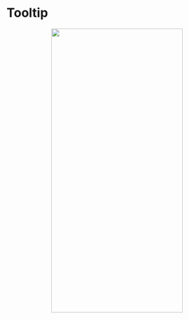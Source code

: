 # Tooltip
<p align="center">
<img src="https://docs.google.com/uc?id=1IM4a97eluDvqRx9IJTEJy3nR0CJM2uGI" height="649" width="300">
</p>

```dart

```
